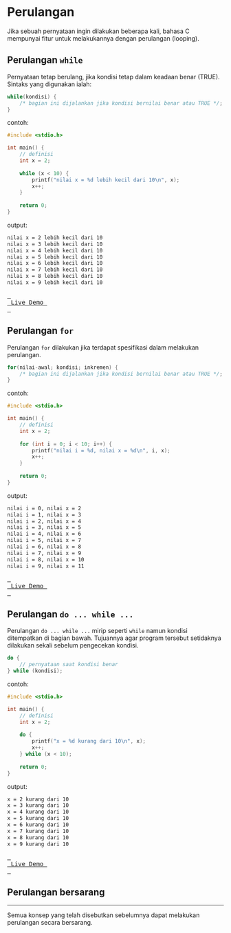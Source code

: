 # Perulangan
Jika sebuah pernyataan ingin dilakukan beberapa kali, bahasa C mempunyai fitur untuk melakukannya dengan perulangan (looping).

## Perulangan `while`
Pernyataan tetap berulang, jika kondisi tetap dalam keadaan benar (TRUE). Sintaks yang digunakan ialah:

```c++
while(kondisi) {
    /* bagian ini dijalankan jika kondisi bernilai benar atau TRUE */;
}
```

contoh:

```c++
#include <stdio.h>

int main() {
    // definisi
	int x = 2;
	
	while (x < 10) {
	    printf("nilai x = %d lebih kecil dari 10\n", x);
	    x++;
	}
	
	return 0;
}
```

output:
```bash
nilai x = 2 lebih kecil dari 10
nilai x = 3 lebih kecil dari 10
nilai x = 4 lebih kecil dari 10
nilai x = 5 lebih kecil dari 10
nilai x = 6 lebih kecil dari 10
nilai x = 7 lebih kecil dari 10
nilai x = 8 lebih kecil dari 10
nilai x = 9 lebih kecil dari 10
```

[<kbd> <br> Live Demo <br> </kbd>](https://ide.geeksforgeeks.org/VkecwGFjKG)

## Perulangan `for`
Perulangan `for` dilakukan jika terdapat spesifikasi dalam melakukan perulangan.

```c++
for(nilai-awal; kondisi; inkremen) {
    /* bagian ini dijalankan jika kondisi bernilai benar atau TRUE */;
}
```

contoh:

```c++
#include <stdio.h>

int main() {
    // definisi
	int x = 2;
	
	for (int i = 0; i < 10; i++) {
	    printf("nilai i = %d, nilai x = %d\n", i, x);
	    x++;
	}
	
	return 0;
}
```

output:
```bash
nilai i = 0, nilai x = 2
nilai i = 1, nilai x = 3
nilai i = 2, nilai x = 4
nilai i = 3, nilai x = 5
nilai i = 4, nilai x = 6
nilai i = 5, nilai x = 7
nilai i = 6, nilai x = 8
nilai i = 7, nilai x = 9
nilai i = 8, nilai x = 10
nilai i = 9, nilai x = 11
```

[<kbd> <br> Live Demo <br> </kbd>](https://ide.geeksforgeeks.org/J64QWWkJWW)

## Perulangan `do ... while ...`
Perulangan `do ... while ...` mirip seperti `while` namun kondisi ditempatkan di bagian bawah. Tujuannya agar program tersebut setidaknya dilakukan sekali sebelum pengecekan kondisi.

```c++
do {
    // pernyataan saat kondisi benar
} while (kondisi);
```

contoh:

```c++
#include <stdio.h>

int main() {
    // definisi
	int x = 2;
	
	do {
	    printf("x = %d kurang dari 10\n", x);
	    x++;
	} while (x < 10);
	
	return 0;
}
```

output:
```bash
x = 2 kurang dari 10
x = 3 kurang dari 10
x = 4 kurang dari 10
x = 5 kurang dari 10
x = 6 kurang dari 10
x = 7 kurang dari 10
x = 8 kurang dari 10
x = 9 kurang dari 10
```

[<kbd> <br> Live Demo <br> </kbd>](https://ide.geeksforgeeks.org/lkbJeADeqA)

## Perulangan bersarang
---
Semua konsep yang telah disebutkan sebelumnya dapat melakukan perulangan secara bersarang.
